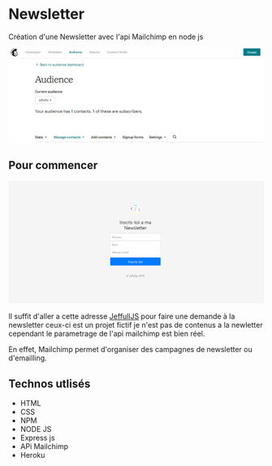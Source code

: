 # Newsletter

Création d'une Newsletter avec l'api Mailchimp en node js 

![Mailchimp](public/image/Mailchimp.JPG "mailchimp")




## Pour commencer


![Newsletter](public/image/view.JPG "view")

Il suffit d'aller a cette adresse [JeffullJS](https://jeffulljs.herokuapp.com/) pour faire une demande à la newsletter ceux-ci est un projet fictif je n'est pas de contenus a la newletter cependant le parametrage de l'api mailchimp est bien réel.

En effet, Mailchimp permet d'organiser des campagnes de newsletter ou d'emailling.




## Technos utlisés


* HTML
* CSS
* NPM
* NODE JS
* Express js
* APi Mailchimp
* Heroku







